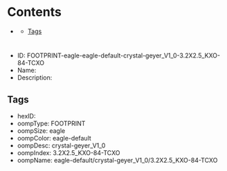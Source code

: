 



Contents
========

* [](#)
	* [Tags](#tags)

# 

- ID: FOOTPRINT-eagle-eagle-default-crystal-geyer_V1_0-3.2X2.5_KXO-84-TCXO
- Name: 
- Description: 

## Tags

- hexID: 
- oompType: FOOTPRINT
- oompSize: eagle
- oompColor: eagle-default
- oompDesc: crystal-geyer_V1_0
- oompIndex: 3.2X2.5_KXO-84-TCXO
- oompName: eagle-default/crystal-geyer_V1_0/3.2X2.5_KXO-84-TCXO
